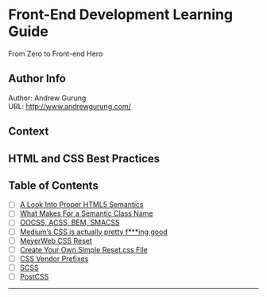 # Front-End Development Learning Guide
From Zero to Front-end Hero

Author Info
-----------
Author: Andrew Gurung <br>
URL: http://www.andrewgurung.com/

Context
-----------------
## HTML and CSS Best Practices

Table of Contents
-----------------

- [ ] [A Look Into Proper HTML5 Semantics](http://www.hongkiat.com/blog/html-5-semantics/)
- [ ] [What Makes For a Semantic Class Name](https://css-tricks.com/semantic-class-names/)
- [ ] [OOCSS, ACSS, BEM, SMACSS](http://clubmate.fi/oocss-acss-bem-smacss-what-are-they-what-should-i-use/)
- [ ] [Medium’s CSS is actually pretty f***ing good](https://medium.com/@fat/mediums-css-is-actually-pretty-fucking-good-b8e2a6c78b06#.ef81j61eg)
- [ ] [MeyerWeb CSS Reset](http://meyerweb.com/eric/tools/css/reset/index.html)
- [ ] [Create Your Own Simple Reset.css File](http://code.tutsplus.com/tutorials/weekend-quick-tip-create-your-own-resetcss-file--net-206)
- [ ] [CSS Vendor Prefixes](https://www.thoughtco.com/css-vendor-prefixes-3466867)
- [ ] [SCSS](https://www.sitepoint.com/whats-difference-sass-scss/)
- [ ] [PostCSS](https://github.com/postcss/postcss)

-----------------
